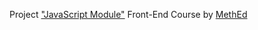Project <a href="https://fedoseevdmitry.github.io/js4-12/">"JavaScript Module"</a> Front-End Course by <a href="https://methed.ru/">MethEd</a>
